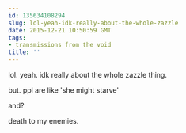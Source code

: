 ```yaml
---
id: 135634108294
slug: lol-yeah-idk-really-about-the-whole-zazzle
date: 2015-12-21 10:50:59 GMT
tags:
- transmissions from the void
title: ''
---
```


lol. yeah. idk really about the whole zazzle thing.

but. ppl are like 'she might starve'

and?

death to my enemies.